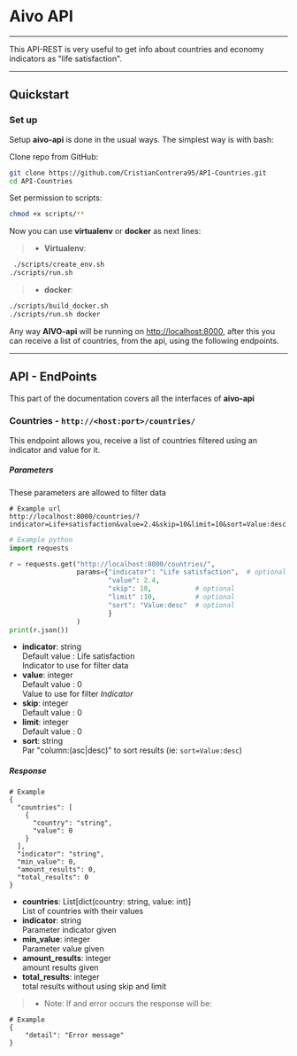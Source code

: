 # Aivo API
*********************

This API-REST is very useful to get info about countries and economy indicators as "life satisfaction".

---
## Quickstart

### Set up

Setup **aivo-api** is done in the usual ways. The simplest way is with bash:

Clone repo from GitHub:
``` bash
git clone https://github.com/CristianContrera95/API-Countries.git
cd API-Countries 
```

Set permission to scripts:
``` bash
chmod +x scripts/**
```

Now you can use **virtualenv** or **docker** as next lines:

> - **Virtualenv**:
``` bash
 ./scripts/create_env.sh
./scripts/run.sh
```

> - **docker**:
``` bash
./scripts/build_docker.sh
./scripts/run.sh docker
```
  
Any way **AIVO-api** will be running on [http://localhost:8000]( http://localhost:8000 ),
after this you can receive a list of countries, from the api, using the following endpoints.  

---

## API - EndPoints

This part of the documentation covers all the interfaces of **aivo-api**  

### Countries - `http://<host:port>/countries/`

This endpoint allows you, receive a list of countries filtered using an indicator and value for it.

##### Parameters
These parameters are allowed to filter data

```
# Example url
http://localhost:8000/countries/?indicator=Life+satisfaction&value=2.4&skip=10&limit=10&sort=Value:desc
```

``` python
# Example python
import requests

r = requests.get("http://localhost:8000/countries/",
                 params={"indicator": "Life satisfaction",  # optional
                         "value": 2.4,  
                         "skip": 10,           # optional
                         "limit" :10,          # optional
                         "sort": "Value:desc"  # optional
                         }
                 )
print(r.json())
```

- **indicator**: string   
    Default value : Life satisfaction  
    Indicator to use for filter data  
- **value**: integer  
    Default value : 0  
    Value to use for filter *Indicator*  
- **skip**: integer  
    Default value : 0  
- **limit**: integer  
    Default value : 0  
- **sort**: string  
    Par "column:(asc|desc)" to sort results (ie: ```sort=Value:desc```)
  

##### Response

```
# Example
{
  "countries": [
    {
      "country": "string",
      "value": 0
    }
  ],
  "indicator": "string",
  "min_value": 0,
  "amount_results": 0,
  "total_results": 0
}
```

- **countries**: List\[dict(country: string, value: int)]  
    List of countries with their values  
- **indicator**: string  
    Parameter indicator given  
-  **min_value**: integer  
    Parameter value given  
-  **amount_results**: integer  
    amount results given   
-  **total_results**: integer  
    total results without using skip and limit  


> - Note:
  If and error occurs the response will be:
``` 
# Example
{
    "detail": "Error message"
}
```
